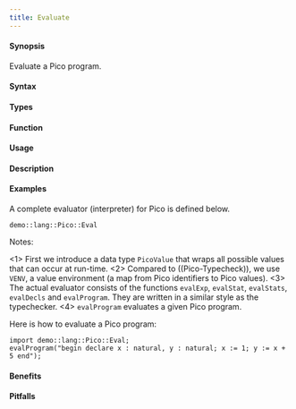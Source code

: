 ```yaml
---
title: Evaluate
---
```


#### Synopsis

Evaluate a Pico program.

#### Syntax

#### Types

#### Function
       
#### Usage

#### Description

#### Examples

A complete evaluator (interpreter) for Pico is defined below.
```rascal-include
demo::lang::Pico::Eval
```

                
Notes:

<1> First we introduce a data type `PicoValue` that wraps all possible values that can occur at run-time.
<2> Compared to ((Pico-Typecheck)), we use `VENV`, a value environment (a map from Pico identifiers to Pico values).
<3>   The actual evaluator consists of the functions `evalExp`, `evalStat`, `evalStats`, `evalDecls` and `evalProgram`.
    They are written in a similar style as the typechecker.
<4>  `evalProgram` evaluates a given Pico program.


Here is how to evaluate a Pico program:
```rascal-shell
import demo::lang::Pico::Eval;
evalProgram("begin declare x : natural, y : natural; x := 1; y := x + 5 end");
```

#### Benefits

#### Pitfalls

